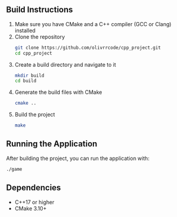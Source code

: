 ## Build Instructions

1. Make sure you have CMake and a C++ compiler (GCC or Clang) installed
2. Clone the repository
   ```bash
   git clone https://github.com/olivrrcode/cpp_project.git
   cd cpp_project
   ```
3. Create a build directory and navigate to it
   ```bash
   mkdir build
   cd build
   ```
4. Generate the build files with CMake
   ```bash
   cmake ..
   ```
5. Build the project
   ```bash
   make
   ```

## Running the Application

After building the project, you can run the application with:

```bash
./game
```

## Dependencies

- C++17 or higher
- CMake 3.10+
